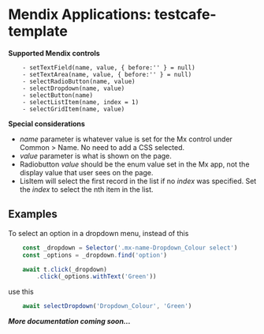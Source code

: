 # Mendix Applications: testcafe-template 

**Supported Mendix controls**
```
    - setTextField(name, value, { before:'' } = null)
    - setTextArea(name, value, { before:'' } = null)
    - selectRadioButton(name, value)
    - selectDropdown(name, value)
    - selectButton(name)
    - selectListItem(name, index = 1)
    - selectGridItem(name, value)
```

**Special considerations**
- *name* parameter is whatever value is set for the Mx control under Common > Name. No need to add a CSS selected.
- *value* parameter is what is shown on the page. 
- Radiobutton *value* should be the enum value set in the Mx app, not the display value that user sees on the page.
- LisItem will select the first record in the list if no *index* was specified. Set the *index* to select the nth item in the list. 

## Examples
To select an option in a dropdown menu, instead of this
```javascript
    const _dropdown = Selector('.mx-name-Dropdown_Colour select')
    const _options = _dropdown.find('option')

    await t.click(_dropdown)
        .click(_options.withText('Green'))
```
use this
```javascript
    await selectDropdown('Dropdown_Colour', 'Green')
```
***More documentation coming soon...***




